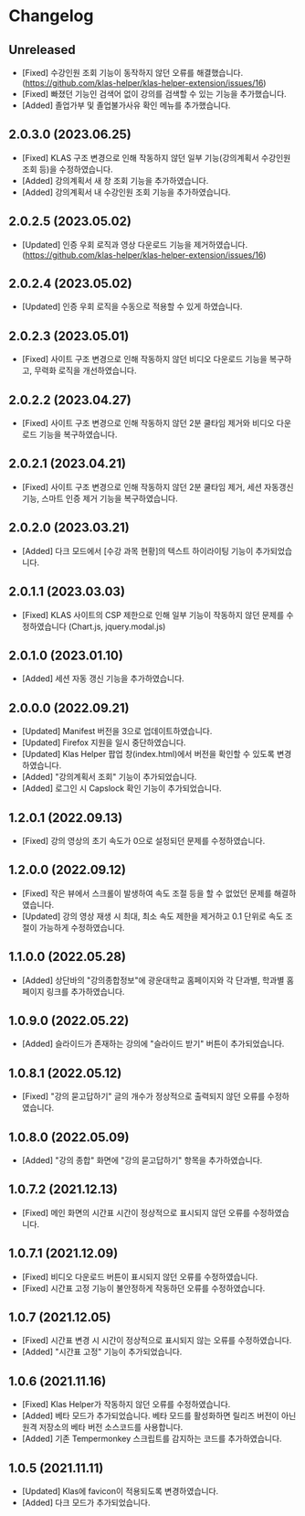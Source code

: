 # Changelog

## Unreleased

- [Fixed] 수강인원 조회 기능이 동작하지 않던 오류를 해결했습니다. (https://github.com/klas-helper/klas-helper-extension/issues/16)
- [Fixed] 빠졌던 기능인 검색어 없이 강의를 검색할 수 있는 기능을 추가했습니다.
- [Added] 졸업가부 및 졸업불가사유 확인 메뉴를 추가했습니다.

## 2.0.3.0 (2023.06.25)
- [Fixed] KLAS 구조 변경으로 인해 작동하지 않던 일부 기능(강의계획서 수강인원 조회 등)을 수정하였습니다.
- [Added] 강의계획서 새 창 조회 기능을 추가하였습니다.
- [Added] 강의계획서 내 수강인원 조회 기능을 추가하였습니다.

## 2.0.2.5 (2023.05.02)
- [Updated] 인증 우회 로직과 영상 다운로드 기능을 제거하였습니다. (https://github.com/klas-helper/klas-helper-extension/issues/16)

## 2.0.2.4 (2023.05.02)
- [Updated] 인증 우회 로직을 수동으로 적용할 수 있게 하였습니다.

## 2.0.2.3 (2023.05.01)
- [Fixed] 사이트 구조 변경으로 인해 작동하지 않던 비디오 다운로드 기능을 복구하고, 무력화 로직을 개선하였습니다.

## 2.0.2.2 (2023.04.27)
- [Fixed] 사이트 구조 변경으로 인해 작동하지 않던 2분 쿨타임 제거와 비디오 다운로드 기능을 복구하였습니다.

## 2.0.2.1 (2023.04.21)
- [Fixed] 사이트 구조 변경으로 인해 작동하지 않던 2분 쿨타임 제거, 세션 자동갱신 기능, 스마트 인증 제거 기능을 복구하였습니다.

## 2.0.2.0 (2023.03.21)
- [Added] 다크 모드에서 [수강 과목 현황]의 텍스트 하이라이팅 기능이 추가되었습니다.

## 2.0.1.1 (2023.03.03)
- [Fixed] KLAS 사이트의 CSP 제한으로 인해 일부 기능이 작동하지 않던 문제를 수정하였습니다 (Chart.js, jquery.modal.js)

## 2.0.1.0 (2023.01.10)
- [Added] 세션 자동 갱신 기능을 추가하였습니다.

## 2.0.0.0 (2022.09.21)
- [Updated] Manifest 버전을 3으로 업데이트하였습니다.
- [Updated] Firefox 지원을 일시 중단하였습니다.
- [Updated] Klas Helper 팝업 창(index.html)에서 버전을 확인할 수 있도록 변경하였습니다.
- [Added] "강의계획서 조회" 기능이 추가되었습니다.
- [Added] 로그인 시 Capslock 확인 기능이 추가되었습니다.

## 1.2.0.1 (2022.09.13)
- [Fixed] 강의 영상의 초기 속도가 0으로 설정되던 문제를 수정하였습니다.

## 1.2.0.0 (2022.09.12)
- [Fixed] 작은 뷰에서 스크롤이 발생하여 속도 조절 등을 할 수 없었던 문제를 해결하였습니다.
- [Updated] 강의 영상 재생 시 최대, 최소 속도 제한을 제거하고 0.1 단위로 속도 조절이 가능하게 수정하였습니다.

## 1.1.0.0 (2022.05.28)
- [Added] 상단바의 "강의종합정보"에 광운대학교 홈페이지와 각 단과별, 학과별 홈페이지 링크를 추가하였습니다.

## 1.0.9.0 (2022.05.22)
- [Added] 슬라이드가 존재하는 강의에 "슬라이드 받기" 버튼이 추가되었습니다.

## 1.0.8.1 (2022.05.12)
- [Fixed] "강의 묻고답하기" 글의 개수가 정상적으로 출력되지 않던 오류를 수정하였습니다.

## 1.0.8.0 (2022.05.09)
- [Added] "강의 종합" 화면에 "강의 묻고답하기" 항목을 추가하였습니다.

## 1.0.7.2 (2021.12.13)
- [Fixed] 메인 화면의 시간표 시간이 정상적으로 표시되지 않던 오류를 수정하였습니다.

## 1.0.7.1 (2021.12.09)
- [Fixed] 비디오 다운로드 버튼이 표시되지 않던 오류를 수정하였습니다.
- [Fixed] 시간표 고정 기능이 불안정하게 작동하던 오류를 수정하였습니다.

## 1.0.7 (2021.12.05)
- [Fixed] 시간표 변경 시 시간이 정상적으로 표시되지 않는 오류를 수정하였습니다.
- [Added] "시간표 고정" 기능이 추가되었습니다.

## 1.0.6 (2021.11.16)
- [Fixed] Klas Helper가 작동하지 않던 오류를 수정하였습니다.
- [Added] 베타 모드가 추가되었습니다. 베타 모드를 활성화하면 릴리즈 버전이 아닌 원격 저장소의 베타 버전 소스코드를 사용합니다.
- [Added] 기존 Tempermonkey 스크립트를 감지하는 코드를 추가하였습니다.

## 1.0.5 (2021.11.11)
- [Updated] Klas에 favicon이 적용되도록 변경하였습니다.
- [Added] 다크 모드가 추가되었습니다.
